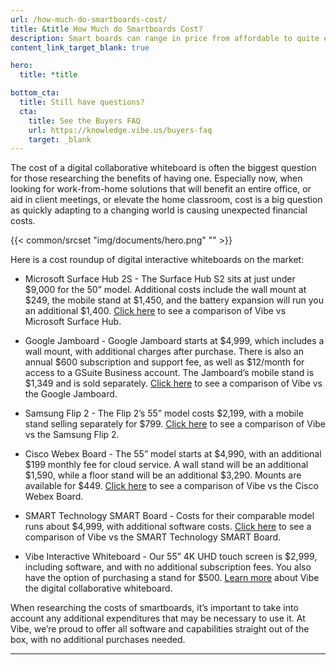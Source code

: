 ```yaml
---
url: /how-much-do-smartboards-cost/
title: &title How Much do Smartboards Cost?
description: Smart boards can range in price from affordable to quite expensive. Compare pricing for touchscreen whiteboards like Vibe board to find out how much smartboards cost
content_link_target_blank: true

hero:
  title: *title

bottom_cta:
  title: Still have questions?
  cta:
    title: See the Buyers FAQ
    url: https://knowledge.vibe.us/buyers-faq
    target: _blank
---
```


The cost of a digital collaborative whiteboard is often the biggest question for those researching the benefits of having one. Especially now, when looking for work-from-home solutions that will benefit an entire office, or aid in client meetings, or elevate the home classroom, cost is a big question as quickly adapting to a changing world is causing unexpected financial costs.

{{< common/srcset "img/documents/hero.png" "" >}}

Here is a cost roundup of digital interactive whiteboards on the market:

- Microsoft Surface Hub 2S - The Surface Hub S2 sits at just under $9,000 for the 50” model. Additional costs include the wall mount at $249, the mobile stand at $1,450, and the battery expansion will run you an additional $1,400. [Click here][1] to see a comparison of Vibe vs Microsoft Surface Hub.

[1]: https://vibe.us/comparison/vibe-vs-microsoft-surface-hub/

- Google Jamboard - Google Jamboard starts at $4,999, which includes a wall mount, with additional charges after purchase. There is also an annual $600 subscription and support fee, as well as $12/month for access to a GSuite Business account. The Jamboard’s mobile stand is $1,349 and is sold separately. [Click here][2] to see a comparison of Vibe vs the Google Jamboard.

[2]: https://vibe.us/comparison/vibe-vs-google-jamboard/

- Samsung Flip 2 - The Flip 2’s 55” model costs $2,199, with a mobile stand selling separately for $799. [Click here][3] to see a comparison of Vibe vs the Samsung Flip 2.

[3]: https://vibe.us/comparison/vibe-vs-samsung-flip/

- Cisco Webex Board - The 55” model starts at $4,990, with an additional $199 monthly fee for cloud service. A wall stand will be an additional $1,590, while a floor stand will be an additional $3,290. Mounts are available for \$449. [Click here][4] to see a comparison of Vibe vs the Cisco Webex Board.

[4]: https://vibe.us/comparison/vibe-vs-cisco-webex-board/

- SMART Technology SMART Board - Costs for their comparable model runs about \$4,999, with additional software costs. [Click here][5] to see a comparison of Vibe vs the SMART Technology SMART Board.

[5]: https://vibe.us/comparison/vibe-vs-smart-board/

- Vibe Interactive Whiteboard - Our 55” 4K UHD touch screen is $2,999, including software, and with no additional subscription fees. You also have the option of purchasing a stand for $500. [Learn more][6] about Vibe the digital collaborative whiteboard.

[6]: https://vibe.us/hardware/

When researching the costs of smartboards, it’s important to take into account any additional expenditures that may be necessary to use it. At Vibe, we’re proud to offer all software and capabilities straight out of the box, with no additional purchases needed.

---
